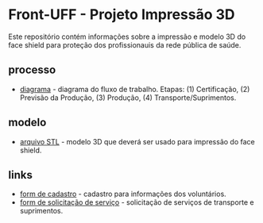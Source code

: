 # Front-UFF - Projeto Impressão 3D
Este repositório contém informações sobre a impressão e modelo 3D do face shield para proteção dos profissionauis da rede pública de saúde.

## processo
* [diagrama](https://github.com/front-uff/face-shield/blob/master/Produ%C3%A7%C3%A3o%20Impress%C3%A3o%203D.png) - diagrama do fluxo de trabalho. Etapas: (1) Certificação, (2) Previsão da Produção, (3) Produção, (4) Transporte/Suprimentos.

## modelo
* [arquivo STL](https://github.com/front-uff/face-shield/blob/master/FRONT-UFF_Projeto_FaceShield-UFF-LAMMOC_v5.0_FINAL.stl) - modelo 3D que deverá ser usado para impressão do face shield.

## links
* [form de cadastro](https://docs.google.com/forms/d/e/1FAIpQLSdFPDlcjhsMMDoAWQcDvu4kVBwjNyHbU-FldtyZqjQOhJpadg/viewform?usp=sf_link) - cadastro para informações dos voluntários.
* [form de solicitação de serviço](https://docs.google.com/forms/d/e/1FAIpQLScmVSwgP-cyMY1-ULJx2Oggd1KwDETfZByNtsV6e-jH_dta5w/viewform?usp=sf_link) - solicitação de serviços de transporte e suprimentos.
